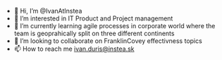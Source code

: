 - 👋 Hi, I’m @IvanAtInstea
- 👀 I’m interested in IT Product and Project management 
- 🌱 I’m currently learning agile processes in corporate world where the team is geoprahically split on three different continents
- 💞️ I’m looking to collaborate on FranklinCovey effectivness topics
- 📫 How to reach me ivan.duris@instea.sk
